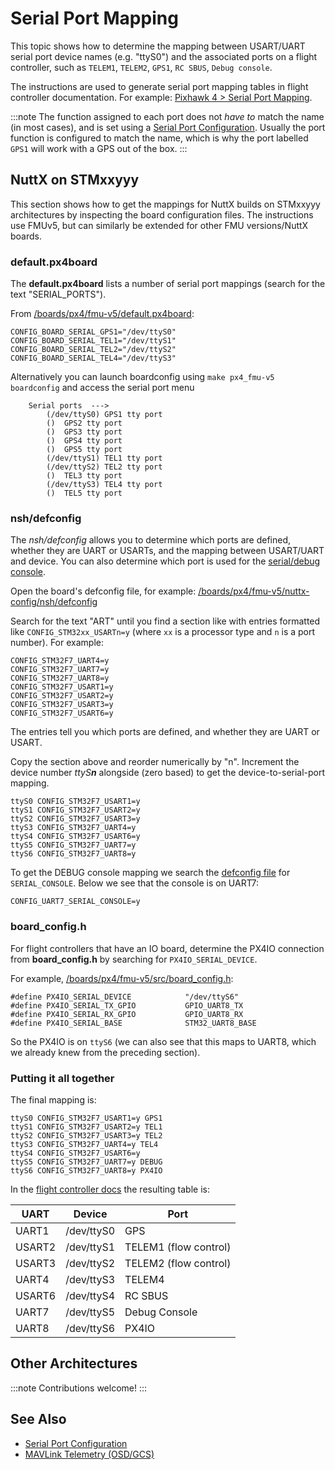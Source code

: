 # Serial Port Mapping

This topic shows how to determine the mapping between USART/UART serial port device names (e.g. "ttyS0") and the associated ports on a flight controller, such as `TELEM1`, `TELEM2`, `GPS1`, `RC SBUS`, `Debug console`.

The instructions are used to generate serial port mapping tables in flight controller documentation.
For example: [Pixhawk 4 > Serial Port Mapping](../flight_controller/pixhawk4.md#serial-port-mapping).

:::note
The function assigned to each port does not _have to_ match the name (in most cases), and is set using a [Serial Port Configuration](../peripherals/serial_configuration.md).
Usually the port function is configured to match the name, which is why the port labelled `GPS1` will work with a GPS out of the box.
:::

## NuttX on STMxxyyy

<!-- instructions from DavidS here: https://github.com/PX4/PX4-user_guide/pull/672#issuecomment-598198434 -->

This section shows how to get the mappings for NuttX builds on STMxxyyy architectures by inspecting the board configuration files.
The instructions use FMUv5, but can similarly be extended for other FMU versions/NuttX boards.

### default.px4board

The **default.px4board** lists a number of serial port mappings (search for the text "SERIAL_PORTS").

From [/boards/px4/fmu-v5/default.px4board](https://github.com/PX4/PX4-Autopilot/blob/release/1.14/boards/px4/fmu-v5/default.px4board):

```
CONFIG_BOARD_SERIAL_GPS1="/dev/ttyS0"
CONFIG_BOARD_SERIAL_TEL1="/dev/ttyS1"
CONFIG_BOARD_SERIAL_TEL2="/dev/ttyS2"
CONFIG_BOARD_SERIAL_TEL4="/dev/ttyS3"
```

Alternatively you can launch boardconfig using `make px4_fmu-v5 boardconfig` and access the serial port menu

```
    Serial ports  --->
        (/dev/ttyS0) GPS1 tty port
        ()  GPS2 tty port
        ()  GPS3 tty port
        ()  GPS4 tty port
        ()  GPS5 tty port
        (/dev/ttyS1) TEL1 tty port
        (/dev/ttyS2) TEL2 tty port
        ()  TEL3 tty port
        (/dev/ttyS3) TEL4 tty port
        ()  TEL5 tty port
```

### nsh/defconfig

The _nsh/defconfig_ allows you to determine which ports are defined, whether they are UART or USARTs, and the mapping between USART/UART and device.
You can also determine which port is used for the [serial/debug console](../debug/system_console.md).

Open the board's defconfig file, for example: [/boards/px4/fmu-v5/nuttx-config/nsh/defconfig](https://github.com/PX4/PX4-Autopilot/blob/release/1.14/boards/px4/fmu-v5/nuttx-config/nsh/defconfig#L215-L221)

Search for the text "ART" until you find a section like with entries formatted like `CONFIG_STM32xx_USARTn=y` (where `xx` is a processor type and `n` is a port number).
For example:

```
CONFIG_STM32F7_UART4=y
CONFIG_STM32F7_UART7=y
CONFIG_STM32F7_UART8=y
CONFIG_STM32F7_USART1=y
CONFIG_STM32F7_USART2=y
CONFIG_STM32F7_USART3=y
CONFIG_STM32F7_USART6=y
```

The entries tell you which ports are defined, and whether they are UART or USART.

Copy the section above and reorder numerically by "n".
Increment the device number _ttyS**n**_ alongside (zero based) to get the device-to-serial-port mapping.

```
ttyS0 CONFIG_STM32F7_USART1=y
ttyS1 CONFIG_STM32F7_USART2=y
ttyS2 CONFIG_STM32F7_USART3=y
ttyS3 CONFIG_STM32F7_UART4=y
ttyS4 CONFIG_STM32F7_USART6=y
ttyS5 CONFIG_STM32F7_UART7=y
ttyS6 CONFIG_STM32F7_UART8=y
```

To get the DEBUG console mapping we search the [defconfig file](https://github.com/PX4/PX4-Autopilot/blob/release/1.14/boards/px4/fmu-v5/nuttx-config/nsh/defconfig#L212) for `SERIAL_CONSOLE`.
Below we see that the console is on UART7:

```
CONFIG_UART7_SERIAL_CONSOLE=y
```

### board_config.h

For flight controllers that have an IO board, determine the PX4IO connection from **board_config.h** by searching for `PX4IO_SERIAL_DEVICE`.

For example, [/boards/px4/fmu-v5/src/board_config.h](https://github.com/PX4/PX4-Autopilot/blob/release/1.14/boards/px4/fmu-v5/src/board_config.h#L59):

```
#define PX4IO_SERIAL_DEVICE            "/dev/ttyS6"
#define PX4IO_SERIAL_TX_GPIO           GPIO_UART8_TX
#define PX4IO_SERIAL_RX_GPIO           GPIO_UART8_RX
#define PX4IO_SERIAL_BASE              STM32_UART8_BASE
```

So the PX4IO is on `ttyS6` (we can also see that this maps to UART8, which we already knew from the preceding section).

### Putting it all together

The final mapping is:

```
ttyS0 CONFIG_STM32F7_USART1=y GPS1
ttyS1 CONFIG_STM32F7_USART2=y TEL1
ttyS2 CONFIG_STM32F7_USART3=y TEL2
ttyS3 CONFIG_STM32F7_UART4=y TEL4
ttyS4 CONFIG_STM32F7_USART6=y
ttyS5 CONFIG_STM32F7_UART7=y DEBUG
ttyS6 CONFIG_STM32F7_UART8=y PX4IO
```

In the [flight controller docs](../flight_controller/pixhawk4.md#serial-port-mapping) the resulting table is:

| UART   | Device     | Port                  |
| ------ | ---------- | --------------------- |
| UART1  | /dev/ttyS0 | GPS                   |
| USART2 | /dev/ttyS1 | TELEM1 (flow control) |
| USART3 | /dev/ttyS2 | TELEM2 (flow control) |
| UART4  | /dev/ttyS3 | TELEM4                |
| USART6 | /dev/ttyS4 | RC SBUS               |
| UART7  | /dev/ttyS5 | Debug Console         |
| UART8  | /dev/ttyS6 | PX4IO                 |

## Other Architectures

:::note
Contributions welcome!
:::

## See Also

- [Serial Port Configuration](../peripherals/serial_configuration.md)
- [MAVLink Telemetry (OSD/GCS)](../peripherals/mavlink_peripherals.md)
